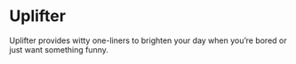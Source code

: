 Uplifter
==========

Uplifter provides witty one-liners to brighten your day when you’re bored or just want something funny.
